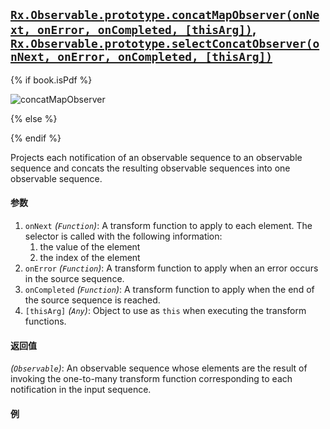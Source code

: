 ## [`Rx.Observable.prototype.concatMapObserver(onNext, onError, onCompleted, [thisArg])`, `Rx.Observable.prototype.selectConcatObserver(onNext, onError, onCompleted, [thisArg])`](https://github.com/Reactive-Extensions/RxJS/blob/master/src/core/linq/observable/concatmapobserver.js)

{% if book.isPdf %}

![concatMapObserver](http://reactivex.io/documentation/operators/images/concatMapObserver.png)

{% else %}



{% endif %}

Projects each notification of an observable sequence to an observable sequence and concats the resulting observable sequences into one observable sequence.

#### 参数
1. `onNext` *(`Function`)*:  A transform function to apply to each element. The selector is called with the following information:
    1. the value of the element
    2. the index of the element
2. `onError` *(`Function`)*: A transform function to apply when an error occurs in the source sequence.
3. `onCompleted` *(`Function`)*: A transform function to apply when the end of the source sequence is reached.
4. `[thisArg]` *(`Any`)*: Object to use as `this` when executing the transform functions.

#### 返回值
*(`Observable`)*: An observable sequence whose elements are the result of invoking the one-to-many transform function corresponding to each notification in the input sequence.

#### 例

[](http://jsbin.com/dasivu/1/embed?js,console)